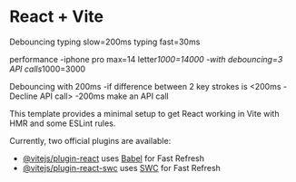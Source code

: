 # React + Vite

Debouncing
typing slow=200ms
typing fast=30ms

performance
-iphone pro max=14 letter*1000=14000
-with debouncing=3 API calls*1000=3000

Debouncing with 200ms
-if difference between 2 key strokes is <200ms - Decline API call>
-200ms make an API call

This template provides a minimal setup to get React working in Vite with HMR and some ESLint rules.

Currently, two official plugins are available:

- [@vitejs/plugin-react](https://github.com/vitejs/vite-plugin-react/blob/main/packages/plugin-react/README.md) uses [Babel](https://babeljs.io/) for Fast Refresh
- [@vitejs/plugin-react-swc](https://github.com/vitejs/vite-plugin-react-swc) uses [SWC](https://swc.rs/) for Fast Refresh
